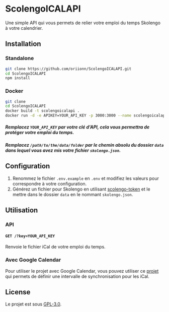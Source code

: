 # ScolengoICALAPI
Une simple API qui vous permets de relier votre emploi du temps Skolengo à votre calendrier.

## Installation
### Standalone
```bash
git clone https://github.com/oriionn/ScolengoICALAPI.git
cd ScolengoICALAPI
npm install
```

### Docker
```bash
git clone 
cd ScolengoICALAPI
docker build -t scolengoicalapi .
docker run -d -e APIKEY=YOUR_API_KEY -p 3000:3000 --name scolengoicalapi -v /path/to/the/data/folder:/usr/src/app/data scolengoicalapi
```
##### Remplacez `YOUR_API_KEY` par votre clé d'API, cela vous permettra de protéger votre emploi du temps.
##### Remplacez `/path/to/the/data/folder` par le chemin absolu du dossier `data` dans lequel vous avez mis votre fichier `skolengo.json`.

## Configuration
1. Renommez le fichier `.env.example` en `.env` et modifiez les valeurs pour correspondre à votre configuration.
2. Générez un fichier pour Skolengo en utilisant [scolengo-token](https://github.com/maelgangloff/scolengo-token) et le mettre dans le dossier `data` en le nommant `skolengo.json`.

## Utilisation
### API
#### `GET /?key=YOUR_API_KEY`
Renvoie le fichier iCal de votre emploi du temps.
### Avec Google Calendar
Pour utiliser le projet avec Google Calendar, vous pouvez utiliser ce [projet](https://github.com/derekantrican/GAS-ICS-Sync) qui permets de définir une intervalle de synchronisation pour les iCal.

## License
Le projet est sous [GPL-3.0](https://www.gnu.org/licenses/gpl-3.0.html).